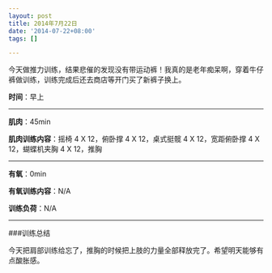 ```yaml
---
layout: post
title: 2014年7月22日
date: '2014-07-22+08:00'
tags: [] 

---
```

今天做推力训练，结果悲催的发现没有带运动裤！我真的是老年痴呆啊，穿着牛仔裤做训练，训练完成后还去商店等开门买了新裤子换上。

**时间**：早上

---

**肌肉**：45min

**肌肉训练内容**：摇椅 4 X 12，俯卧撑 4 X 12，桌式挺髋 4 X 12，宽距俯卧撑 4 X 12，蝴蝶机夹胸 4 X 12，推胸

---

**有氧**：0min

**有氧训练内容**：N/A

**训练负荷**：N/A

---

###训练总结

今天把肩部训练给忘了，推胸的时候把上肢的力量全部释放完了。希望明天能够有点酸胀感。

